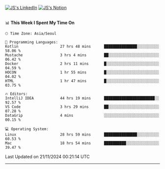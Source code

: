 
[![JS's LinkedIn](https://img.shields.io/badge/LinkedIn-blue?style=for-the-badge&logo=linkedin)](https://www.linkedin.com/in/jaeseung-lee-5a2a32139/) 
[![JS's Notion](https://img.shields.io/badge/Notion-black?style=for-the-badge&logo=notion)](https://bit.ly/ljswiki1) <br><br>
<!-- ![JS's GitHub stats](https://github-readme-stats-lemon-five.vercel.app/api?username=tkxkd0159&hide=contribs,prs,stars,issues&show_icons=true&theme=react&include_all_commits=true)   -->
<!-- ![Top Langs](https://github-readme-stats-lemon-five.vercel.app/api/top-langs/?username=tkxkd0159&layout=compact&hide=jupyter%20notebook,scss,html,css&langs_count=10)  -->


<!--START_SECTION:waka-->
📊 **This Week I Spent My Time On** 

```text
🕑︎ Time Zone: Asia/Seoul

💬 Programming Languages: 
Kotlin                   27 hrs 48 mins      ███████████████░░░░░░░░░░   58.06 % 
Mustache                 3 hrs 4 mins        ██░░░░░░░░░░░░░░░░░░░░░░░   06.42 % 
Docker                   2 hrs 11 mins       █░░░░░░░░░░░░░░░░░░░░░░░░   04.59 % 
HOCON                    1 hr 55 mins        █░░░░░░░░░░░░░░░░░░░░░░░░   04.02 % 
HTML                     1 hr 47 mins        █░░░░░░░░░░░░░░░░░░░░░░░░   03.75 % 

🔥 Editors: 
IntelliJ IDEA            44 hrs 19 mins      ███████████████████████░░   92.57 % 
VS Code                  3 hrs 29 mins       ██░░░░░░░░░░░░░░░░░░░░░░░   07.28 % 
DataGrip                 4 mins              ░░░░░░░░░░░░░░░░░░░░░░░░░   00.15 % 

💻 Operating System: 
Linux                    28 hrs 59 mins      ███████████████░░░░░░░░░░   60.53 % 
Mac                      18 hrs 54 mins      ██████████░░░░░░░░░░░░░░░   39.47 % 
```


 Last Updated on 21/11/2024 00:21:14 UTC
<!--END_SECTION:waka-->

---
<!---
<a href="https://github.com/tkxkd0159/books">
  <img align="center" src="https://github-readme-stats-lemon-five.vercel.app/api/pin/?username=tkxkd0159&repo=books&theme=react" />
</a>
-->

<!---
- 🔭 I’m currently working on ...
- 🌱 I’m currently learning blockchain and distributed network
- 👯 I’m looking to collaborate on ...
- 🤔 I’m looking for help with ...
- 💬 Ask me about ...
- 📫 How to reach me: ...
- 😄 Pronouns: ...
- ⚡ Fun fact: ...
-->
